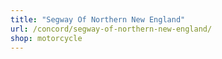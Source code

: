 ```yaml
---
title: "Segway Of Northern New England"
url: /concord/segway-of-northern-new-england/
shop: motorcycle
---
```

